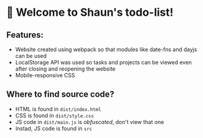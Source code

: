 # 🚀 Welcome to Shaun's todo-list!

## Features:

- Website created using webpack so that modules like date-fns and dayjs can be used
- LocalStorage API was used so tasks and projects can be viewed even after closing and reopening the website
- Mobile-responsive CSS

## Where to find source code?
- HTML is found in `dist/index.html`
- CSS is found in `dist/style.css`
- JS code in `dist/main.js` is *obfuscated*, don't view that one
- Instad, JS code is found in `src`
